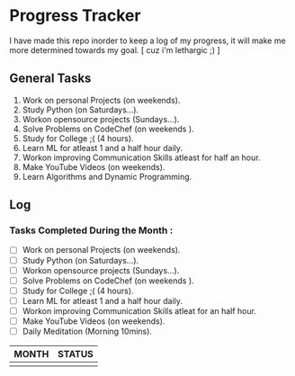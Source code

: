 # Progress Tracker

I have made this repo inorder to keep a log of my progress, it will make me more determined towards  my goal. [ cuz i'm lethargic ;) ]

## General Tasks
1. Work on personal Projects (on weekends).
2. Study Python (on Saturdays...).
3. Workon opensource projects (Sundays...).
4. Solve Problems on CodeChef (on weekends ).
5. Study for College ;( (4 hours).
6. Learn ML for atleast 1 and a half hour daily.
7. Workon improving Communication Skills atleast for half an hour.
8. Make YouTube Videos (on weekends).
9. Learn Algorithms and Dynamic Programming.

## Log

### Tasks Completed During the Month :
- [ ] Work on personal Projects (on weekends).
- [ ] Study Python (on Saturdays...).
- [ ] Workon opensource projects (Sundays...).
- [ ] Solve Problems on CodeChef (on weekends ).
- [ ] Study for College ;( (4 hours).
- [ ] Learn ML for atleast 1 and a half hour daily.
- [ ] Workon improving Communication Skills atleat for an half hour.
- [ ] Make YouTube Videos (on weekends).
- [ ] Daily Meditation (Morning 10mins).

|   MONTH    |    STATUS     |
|    :---    |     ---:      |
|            |               |
